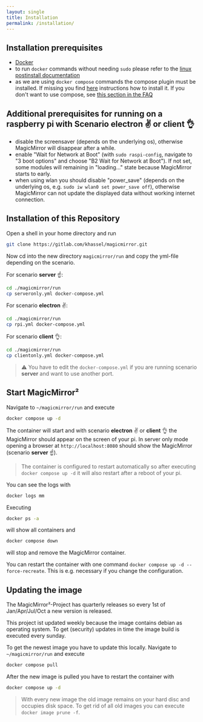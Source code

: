 ```yaml
---
layout: single
title: Installation
permalink: /installation/
---
```

## Installation prerequisites

- [Docker](https://docs.docker.com/engine/installation/)
- to run `docker` commands without needing `sudo` please refer to the [linux postinstall documentation](https://docs.docker.com/engine/install/linux-postinstall/#manage-docker-as-a-non-root-user)
- as we are using `docker compose` commands the compose plugin must be installed. If missing you find [here](https://docs.docker.com/compose/install/linux/) instructions how to install it. If you don't want to use compose, see [this section in the FAQ](/magicmirror/faq/#how-to-start-magicmirror-without-using-docker-composeyml-files)

## Additional prerequisites for running on a raspberry pi with Scenario **electron** ✌️ or **client** 👌

- disable the screensaver (depends on the underlying os), otherwise MagicMirror will disappear after a while.
- enable "Wait for Network at Boot" (with `sudo raspi-config`, navigate to "3 boot options" and choose "B2 Wait for Network at Boot"). If not set, some modules will remaining in "loading..." state because MagicMirror starts to early.
- when using wlan you should disable "power_save" (depends on the underlying os, e.g. `sudo iw wlan0 set power_save off`), otherwise MagicMirror can not update the displayed data without working internet connection.

## Installation of this Repository

Open a shell in your home directory and run
```bash
git clone https://gitlab.com/khassel/magicmirror.git
```

Now cd into the new directory `magicmirror/run` and copy the yml-file depending on the scenario.

For scenario **server** ☝️:
```bash
cd ./magicmirror/run
cp serveronly.yml docker-compose.yml
```

For scenario **electron** ✌️:
```bash
cd ./magicmirror/run
cp rpi.yml docker-compose.yml
```

For scenario **client** 👌:
```bash
cd ./magicmirror/run
cp clientonly.yml docker-compose.yml
```

> ⚠️ You have to edit the `docker-compose.yml` if you are running scenario **server** and want to use another port.

## Start MagicMirror²

Navigate to `~/magicmirror/run` and execute

```bash
docker compose up -d
```

The container will start and with scenario **electron** ✌️ or **client** 👌 the MagicMirror should appear on the screen of your pi. In server only mode opening a browser at `http://localhost:8080` should show the MagicMirror (scenario **server** ☝️).

> The container is configured to restart automatically so after executing `docker compose up -d` it will also restart after a reboot of your pi.


You can see the logs with

```bash
docker logs mm
```

Executing
```bash
docker ps -a
```
will show all containers and 

```bash
docker compose down
```

will stop and remove the MagicMirror container.

You can restart the container with one command `docker compose up -d --force-recreate`. This is e.g. necessary if you change the configuration.

## Updating the image

The MagicMirror²-Project has quarterly releases so every 1st of Jan/Apr/Jul/Oct a new version is released.

This project ist updated weekly because the image contains debian as operating system. To get (security) updates in time the image build is executed every sunday.

To get the newest image you have to update this locally. Navigate to `~/magicmirror/run` and execute

```bash
docker compose pull
```

After the new image is pulled you have to restart the container with

```bash
docker compose up -d
```

> With every new image the old image remains on your hard disc and occupies disk space. To get rid of all old images you can execute `docker image prune -f`.
